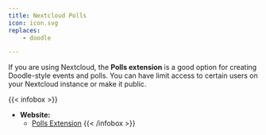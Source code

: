 ```yaml
---
title: Nextcloud Polls
icon: icon.svg
replaces:
    - doodle

---
```


If you are using Nextcloud, the **Polls extension** is a good option for creating Doodle-style events and polls.
You can have limit access to certain users on your Nextcloud instance or make it public.

{{< infobox >}}
- **Website:**
    - [Polls Extension](https://apps.nextcloud.com/apps/polls)
{{< /infobox >}}